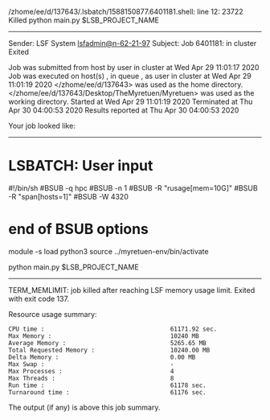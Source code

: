 /zhome/ee/d/137643/.lsbatch/1588150877.6401181.shell: line 12: 23722 Killed                  python main.py $LSB_PROJECT_NAME

------------------------------------------------------------
Sender: LSF System <lsfadmin@n-62-21-97>
Subject: Job 6401181: <NNAgent4NN-Selfplay-100-incremental> in cluster <dcc> Exited

Job <NNAgent4NN-Selfplay-100-incremental> was submitted from host <n-62-27-20> by user <s183905> in cluster <dcc> at Wed Apr 29 11:01:17 2020
Job was executed on host(s) <n-62-21-97>, in queue <hpc>, as user <s183905> in cluster <dcc> at Wed Apr 29 11:01:19 2020
</zhome/ee/d/137643> was used as the home directory.
</zhome/ee/d/137643/Desktop/TheMyretuen/Myretuen> was used as the working directory.
Started at Wed Apr 29 11:01:19 2020
Terminated at Thu Apr 30 04:00:53 2020
Results reported at Thu Apr 30 04:00:53 2020

Your job looked like:

------------------------------------------------------------
# LSBATCH: User input
#!/bin/sh
#BSUB -q hpc
#BSUB -n 1
#BSUB -R "rusage[mem=10G]"
#BSUB -R "span[hosts=1]"
#BSUB -W 4320
# end of BSUB options

module -s load python3
source ../myretuen-env/bin/activate

python main.py $LSB_PROJECT_NAME


------------------------------------------------------------

TERM_MEMLIMIT: job killed after reaching LSF memory usage limit.
Exited with exit code 137.

Resource usage summary:

    CPU time :                                   61171.92 sec.
    Max Memory :                                 10240 MB
    Average Memory :                             5265.65 MB
    Total Requested Memory :                     10240.00 MB
    Delta Memory :                               0.00 MB
    Max Swap :                                   -
    Max Processes :                              4
    Max Threads :                                8
    Run time :                                   61178 sec.
    Turnaround time :                            61176 sec.

The output (if any) is above this job summary.

